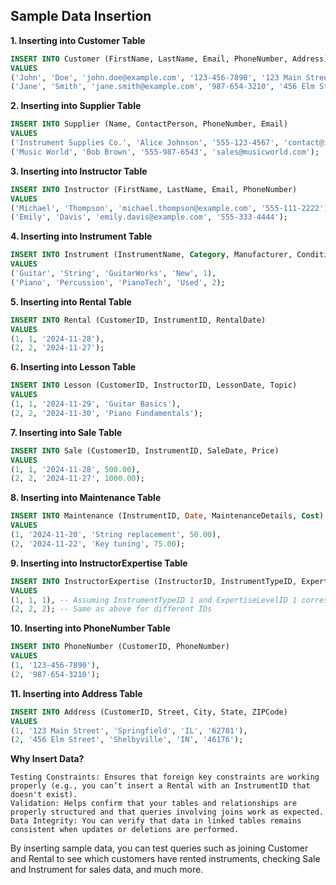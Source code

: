 ## **Sample Data Insertion**

**1. Inserting into Customer Table**

```sql
INSERT INTO Customer (FirstName, LastName, Email, PhoneNumber, Address)
VALUES 
('John', 'Doe', 'john.doe@example.com', '123-456-7890', '123 Main Street'),
('Jane', 'Smith', 'jane.smith@example.com', '987-654-3210', '456 Elm Street');
```

**2. Inserting into Supplier Table**

```sql
INSERT INTO Supplier (Name, ContactPerson, PhoneNumber, Email)
VALUES 
('Instrument Supplies Co.', 'Alice Johnson', '555-123-4567', 'contact@instrumentco.com'),
('Music World', 'Bob Brown', '555-987-6543', 'sales@musicworld.com');
```

**3. Inserting into Instructor Table**

```sql
INSERT INTO Instructor (FirstName, LastName, Email, PhoneNumber)
VALUES 
('Michael', 'Thompson', 'michael.thompson@example.com', '555-111-2222'),
('Emily', 'Davis', 'emily.davis@example.com', '555-333-4444');
```

**4. Inserting into Instrument Table**

```sql
INSERT INTO Instrument (InstrumentName, Category, Manufacturer, Condition, SupplierID)
VALUES 
('Guitar', 'String', 'GuitarWorks', 'New', 1),
('Piano', 'Percussion', 'PianoTech', 'Used', 2);
```

**5. Inserting into Rental Table**

```sql
INSERT INTO Rental (CustomerID, InstrumentID, RentalDate)
VALUES 
(1, 1, '2024-11-28'),
(2, 2, '2024-11-27');
```

**6. Inserting into Lesson Table**

```sql
INSERT INTO Lesson (CustomerID, InstructorID, LessonDate, Topic)
VALUES 
(1, 1, '2024-11-29', 'Guitar Basics'),
(2, 2, '2024-11-30', 'Piano Fundamentals');
```

**7. Inserting into Sale Table**

```sql
INSERT INTO Sale (CustomerID, InstrumentID, SaleDate, Price)
VALUES 
(1, 1, '2024-11-28', 500.00),
(2, 2, '2024-11-27', 1000.00);
```

**8. Inserting into Maintenance Table**

```sql
INSERT INTO Maintenance (InstrumentID, Date, MaintenanceDetails, Cost)
VALUES 
(1, '2024-11-20', 'String replacement', 50.00),
(2, '2024-11-22', 'Key tuning', 75.00);
```

**9. Inserting into InstructorExpertise Table**

```sql
INSERT INTO InstructorExpertise (InstructorID, InstrumentTypeID, ExpertiseLevelID)
VALUES 
(1, 1, 1), -- Assuming InstrumentTypeID 1 and ExpertiseLevelID 1 correspond to specific values
(2, 2, 2); -- Same as above for different IDs
```

**10. Inserting into PhoneNumber Table**

```sql
INSERT INTO PhoneNumber (CustomerID, PhoneNumber)
VALUES 
(1, '123-456-7890'),
(2, '987-654-3210');
```

**11. Inserting into Address Table**

```sql
INSERT INTO Address (CustomerID, Street, City, State, ZIPCode)
VALUES 
(1, '123 Main Street', 'Springfield', 'IL', '62701'),
(2, '456 Elm Street', 'Shelbyville', 'IN', '46176');
```

**Why Insert Data?**

    Testing Constraints: Ensures that foreign key constraints are working properly (e.g., you can’t insert a Rental with an InstrumentID that doesn't exist).
    Validation: Helps confirm that your tables and relationships are properly structured and that queries involving joins work as expected.
    Data Integrity: You can verify that data in linked tables remains consistent when updates or deletions are performed.

By inserting sample data, you can test queries such as joining Customer and Rental to see which customers have rented instruments, checking Sale and Instrument for sales data, and much more.
